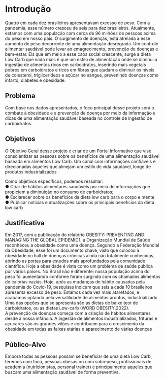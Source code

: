 # Introdução
Quatro em cada dez brasileiros apresentavam excesso de peso. Com a pandemia, esse número cresceu de seis para dez brasileiros. Atualmente, estamos com uma população com cerca de 96 milhões de pessoas acima do peso em nosso país. O surgimento de doenças, está atrelada a esse aumento de peso decorrente de uma alimentação desregrada. Um controle alimentar saudável pode levar ao emagrecimento, prevenção de doenças e bem-estar. 
Eis que em meio a esse caos social crescente, surge a dieta Low Carb que nada mais é que um estilo de alimentação onde se diminui a ingestão de alimentos ricos em carboidratos, inserindo mais vegetais pobres em carboidratos e ricos em fibras que ajudam a diminuir os níveis de colesterol, triglicerídeos e açúcar no sangue, prevenindo doenças como infarto, diabetes e obesidade.

## Problema
Com base nos dados apresentados, o foco principal desse projeto será o combate à obesidade e a prevenção de doença por meio da informação e dicas de uma alimentação saudável baseada no controle de ingestão de carboidratos.

## Objetivos

O Objetivo Geral desse projeto é criar de um Portal Informativo que vise conscientizar as pessoas sobre os benefícios de uma alimentação saudável baseada em alimentos Low Carb. Um canal com informações confiáveis e direcionadas àqueles que almejam um estilo de vida saudável, longe de produtos industrializados

Como objetivos específicos, podemos ressaltar:<br>
●	Criar de hábitos alimentares saudáveis por meio de informações que propiciem a diminuição no consumo de carboidratos;<br>
●	Esclarecer sobre os benefícios da dieta low carb para o corpo e mente.<br>
●	Publicar notícias e atualizações sobre os principais benefícios da dieta low carb

## Justificativa

Em 2017, com a publicação do relatório OBESITY: PREVENTING AND MANAGING  THE GLOBAL EPIDEMIC1, a Organização Mundial de Saúde reconheceu a obesidade como uma doença. Segundo a Federação Mundial da Obesidade, esse foi um documento chave, visto que colocou a obesidade no hall de doenças crônicas ainda não totalmente conhecidas, abrindo as portas para estudos mais aprofundados pela comunidade científica. Hoje a obesidade é vista como um problema de saúde pública por vários países. No Brasil não é diferente: nossa população acima do peso foi aumentando conforme foram surgindo com os chamados alimentos de calorias vazias. Hoje, após as mudanças de hábito causadas pela pandemia do Covid-19, pesquisas indicam que seis a cada 10 brasileiros apresenta excesso de peso. Estamos cada vez mais atarefados, e acabamos optando pela versatilidade de alimentos prontos, industrializado. Uma das opções que se apresenta são as dietas de baixo teor de carboidratos, ou as dietas Low-carb (WORD OBESITY,2022).  
A prevenção de doenças começa com a criação de hábitos alimentares desde a nossa infância. A ingestão de alimentos industrializados, frituras e açucares são os grandes vilões e contribuem para o crescimento da obesidade em todas as faixas etárias e aparecimento de várias doenças


## Público-Alvo

Embora todas as pessoas possam se beneficiar de uma dieta Low Carb, teremos com foco, pessoas obesas ou com sobrepeso, profissionais de academia (nutricionistas, personal trainer) e principalmente aqueles que buscam uma alimentação saudável de forma preventiva.

